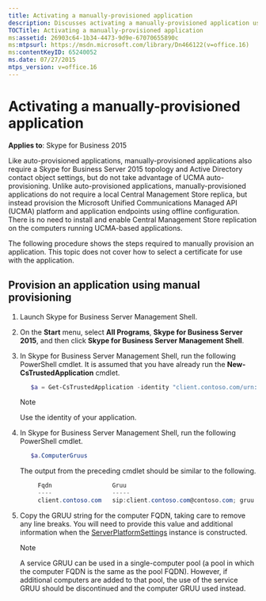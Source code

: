 ```yaml
---
title: Activating a manually-provisioned application
description: Discusses activating a manually-provisioned application using Skype for Business Server 2015 topology and Active Directory.
TOCTitle: Activating a manually-provisioned application
ms:assetid: 26903c64-1b34-4473-9d9e-67070655890c
ms:mtpsurl: https://msdn.microsoft.com/library/Dn466122(v=office.16)
ms:contentKeyID: 65240052
ms.date: 07/27/2015
mtps_version: v=office.16
---
```


# Activating a manually-provisioned application

**Applies to**: Skype for Business 2015

Like auto-provisioned applications, manually-provisioned applications also require a Skype for Business Server 2015 topology and Active Directory contact object settings, but do not take advantage of UCMA auto-provisioning. Unlike auto-provisioned applications, manually-provisioned applications do not require a local Central Management Store replica, but instead provision the Microsoft Unified Communications Managed API (UCMA) platform and application endpoints using offline configuration. There is no need to install and enable Central Management Store replication on the computers running UCMA-based applications.

The following procedure shows the steps required to manually provision an application. This topic does not cover how to select a certificate for use with the application.

## Provision an application using manual provisioning

1. Launch Skype for Business Server Management Shell.
    
2. On the **Start** menu, select **All Programs**, **Skype for Business Server 2015**, and then click **Skype for Business Server Management Shell**.

3. In Skype for Business Server Management Shell, run the following PowerShell cmdlet. It is assumed that you have already run the **New-CsTrustedApplication** cmdlet.

   ```powershell    
      $a = Get-CsTrustedApplication -identity "client.contoso.com/urn:application:ucmasampleapplication"
   ``` 

   > [!NOTE]
   > Use the identity of your application.

4. In Skype for Business Server Management Shell, run the following PowerShell cmdlet.

   ```powershell
      $a.ComputerGruus
   ```

   The output from the preceding cmdlet should be similar to the following.

   ```powershell 
        Fqdn                 Gruu 
        ----                 -----
        client.contoso.com   sip:client.contoso.com@contoso.com; gruu Opaque=srvr:ucmasampleapplication:yDUhQWqi81WfJXFUvMAwtwAA
   ```

5. Copy the GRUU string for the computer FQDN, taking care to remove any line breaks. You will need to provide this value and additional information when the [ServerPlatformSettings](https://msdn.microsoft.com/library/hh382156\(v=office.16\)) instance is constructed.
    
   > [!NOTE]
   > A service GRUU can be used in a single-computer pool (a pool in which the computer FQDN is the same as the pool FQDN). However, if additional computers are added to that pool, the use of the service GRUU should be discontinued and the computer GRUU used instead.



